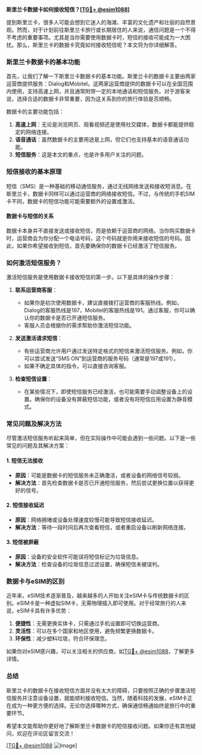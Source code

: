 **斯里兰卡数据卡如何接收短信？[[TG💪+ @esim1088](https://t.me/s/esim1088)]**

提到斯里兰卡，很多人可能会想到它迷人的海滩、丰富的文化遗产和壮丽的自然景观。然而，对于计划前往斯里兰卡旅行或长期居住的人来说，通信问题是一个不得不考虑的重要事项。尤其是当你需要使用数据卡时，短信的接收可能成为一大困扰。那么，斯里兰卡的数据卡究竟如何接收短信呢？本文将为你详细解答。

### 斯里兰卡数据卡的基本功能

首先，让我们了解一下斯里兰卡数据卡的基本功能。斯里兰卡的数据卡主要由两家运营商提供服务：Dialog和Mobitel。这两家运营商提供的数据卡可以在全国范围内使用，支持高速上网，并且通常附带一定的本地通话和短信服务。对于游客来说，选择合适的数据卡非常重要，因为这关系到你的旅行体验是否顺畅。

数据卡的主要功能包括：

1. **高速上网**：无论是浏览网页、观看视频还是使用社交媒体，数据卡都能提供稳定的网络连接。
2. **语音通话**：虽然数据卡的主要用途是上网，但它们也支持基本的语音通话功能。
3. **短信服务**：这是本文的重点，也是许多用户关注的问题。

### 短信接收的基本原理

短信（SMS）是一种基础的移动通信服务，通过无线网络发送和接收短消息。在斯里兰卡，数据卡同样可以通过运营商的网络接收短信。不过，与传统的手机SIM卡不同，数据卡的短信功能可能需要额外的设置或激活。

#### 数据卡与短信的关系

数据卡本身并不直接发送或接收短信，而是依赖于运营商的网络。当你购买数据卡时，运营商会为你分配一个电话号码，这个号码就是你用来接收短信的号码。因此，如果你希望接收到短信，首先要确保你的数据卡已经激活了短信服务。

### 如何激活短信服务？

激活短信服务是使用数据卡接收短信的第一步。以下是具体的操作步骤：

1. **联系运营商客服**：
   - 如果你是初次使用数据卡，建议直接拨打运营商的客服热线。例如，Dialog的客服热线是197，Mobitel的客服热线是191。通过客服，你可以确认你的数据卡是否已开通短信服务。
   - 客服人员会根据你的需求帮助你激活短信功能。

2. **发送激活请求短信**：
   - 有些运营商允许用户通过发送特定格式的短信来激活短信服务。例如，你可以尝试发送“SMS ON”到运营商的服务号码（通常是197或191）。
   - 如果不确定具体的指令，可以直接咨询客服。

3. **检查短信设置**：
   - 在某些情况下，即使短信服务已经激活，也可能需要手动调整设备上的设置。确保你的设备没有屏蔽短信功能，或者没有将短信应用设置为静音模式。

### 常见问题及解决方法

尽管激活短信服务听起来简单，但在实际操作中可能会遇到一些问题。以下是一些常见的问题及其解决方案：

#### 1. 短信无法接收

- **原因**：可能是数据卡的短信服务未正确激活，或者设备的网络信号较弱。
- **解决方法**：首先检查数据卡是否已开通短信服务，然后尝试更换位置以获得更好的信号。

#### 2. 短信接收延迟

- **原因**：网络拥堵或设备处理速度较慢可能导致短信接收延迟。
- **解决方法**：等待一段时间后再次查看短信，或者重启设备以刷新网络连接。

#### 3. 短信被屏蔽

- **原因**：设备的安全软件可能误将短信标记为垃圾信息。
- **解决方法**：检查设备的垃圾信息过滤设置，确保短信未被误判。

### 数据卡与eSIM的区别

近年来，eSIM技术逐渐普及，越来越多的人开始关注eSIM卡与传统数据卡的区别。eSIM卡是一种虚拟SIM卡，无需物理插入即可使用。对于经常旅行的人来说，eSIM卡具有许多优势：

1. **便捷性**：无需更换实体卡，只需通过手机设置即可切换运营商。
2. **灵活性**：可以在多个国家和地区使用，避免频繁更换数据卡。
3. **环保性**：减少塑料垃圾，符合环保理念。

如果你对eSIM感兴趣，可以关注相关的供应商，如[TG💪+ @esim1088](https://t.me/s/esim1088)，了解更多详情。

### 总结

斯里兰卡的数据卡在接收短信方面并没有太大的障碍，只要按照正确的步骤激活短信服务并注意设备设置，就能顺利接收短信。当然，随着科技的发展，eSIM卡正在成为一种更方便的选择。无论你选择哪种方式，确保通信畅通始终是旅行中的重要环节。

希望本文能帮助你更好地了解斯里兰卡数据卡的短信接收问题。如果你还有其他疑问，欢迎在评论区留言交流！

[[TG💪+ @esim1088](https://t.me/s/esim1088) ![Image](https://i.postimg.cc/4NQfJmqS/Snipaste-2025-05-13-00-14-12.png)]